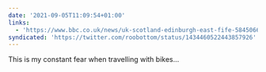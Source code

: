 ```yaml
---
date: '2021-09-05T11:09:54+01:00'
links:
  - 'https://www.bbc.co.uk/news/uk-scotland-edinburgh-east-fife-58450663'
syndicated: 'https://twitter.com/roobottom/status/1434460522443857926'
---
```

This is my constant fear when travelling with bikes…

